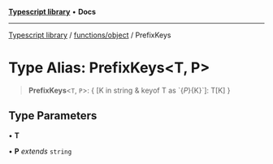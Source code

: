 [**Typescript library**](../../../index.md) • **Docs**

***

[Typescript library](../../../modules.md) / [functions/object](../index.md) / PrefixKeys

# Type Alias: PrefixKeys\<T, P\>

> **PrefixKeys**\<`T`, `P`\>: \{ \[K in string & keyof T as \`$\{P\}$\{K\}\`\]: T\[K\] \}

## Type Parameters

• **T**

• **P** *extends* `string`

